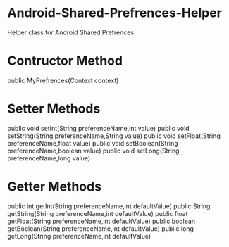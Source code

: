 # Android-Shared-Prefrences-Helper
Helper class for Android Shared Prefrences

# Contructor Method
public MyPrefrences(Context context)

# Setter Methods
public void setInt(String preferenceName,int value)
public void setString(String preferenceName,String value)
public void setFloat(String preferenceName,float value)
public void setBoolean(String preferenceName,boolean value)
public void setLong(String preferenceName,long value)

# Getter Methods
public int getInt(String preferenceName,int defaultValue)
public String getString(String preferenceName,int defaultValue)
public float getFloat(String preferenceName,int defaultValue)
public boolean getBoolean(String preferenceName,int defaultValue)
public long getLong(String preferenceName,int defaultValue)



